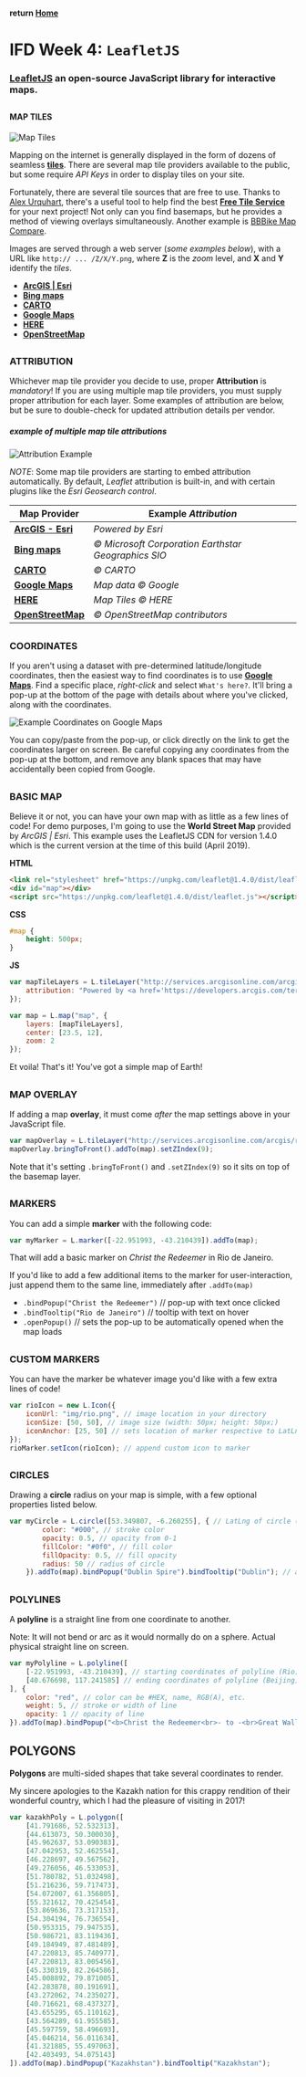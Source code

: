 #### return [Home](https://github.com/TravelTimN/ci-ifd-lead/blob/master/README.md)

##

# IFD Week 4: `LeafletJS`

### **[LeafletJS](https://leafletjs.com/)** an open-source JavaScript library for interactive maps.

##

#### **MAP TILES**

![Map Tiles](https://upload.wikimedia.org/wikipedia/commons/thumb/0/03/Tiled_web_map_Stevage.png/300px-Tiled_web_map_Stevage.png)

Mapping on the internet is generally displayed in the form of dozens of seamless **[tiles](https://en.wikipedia.org/wiki/Tiled_web_map)**. There are several map tile providers available to the public, but some require *API Keys* in order to display tiles on your site.

Fortunately, there are several tile sources that are free to use. Thanks to [Alex Urquhart](https://github.com/alexurquhart), there's a useful tool to help find the best **[Free Tile Service](http://alexurquhart.github.io/free-tiles/)** for your next project! Not only can you find basemaps, but he provides a method of viewing overlays simultaneously. Another example is [BBBike Map Compare](https://mc.bbbike.org/mc/).

Images are served through a web server (*some examples below*), with a URL like `http:// ... /Z/X/Y.png`, where **Z** is the *zoom* level, and **X** and **Y** identify the *tiles*.

- **[ArcGIS | Esri](https://www.arcgis.com/home/group.html?id=3a890be7a4b046c7840dc4a0446c5b31#overview)**
- **[Bing maps](https://docs.microsoft.com/en-us/bingmaps/articles/bing-maps-tile-system)**
- **[CARTO](https://carto.com/location-data-services/basemaps/)**
- **[Google Maps](https://developers.google.com/maps/documentation/javascript/coordinates)**
- **[HERE](https://developer.here.com/documentation/map-tile/topics/resource-base-maptile.html)**
- **[OpenStreetMap](https://wiki.openstreetmap.org/wiki/Tiles)**

##

### **ATTRIBUTION**

Whichever map tile provider you decide to use, proper **Attribution** is *mandatory*! If you are using multiple map tile providers, you must supply proper attribution for each layer. Some examples of attribution are below, but be sure to double-check for updated attribution details per vendor.

##### *example of multiple map tile attributions*
![Attribution Example](https://github.com/TravelTimN/ci-ifd-lead/blob/master/week4-leafletjs/example-project/img/attribution.png)

*NOTE*: Some map tile providers are starting to embed attribution automatically. By default, *Leaflet* attribution is built-in, and with certain plugins like the *Esri Geosearch control*.

| Map Provider | Example *Attribution* |
| --- | --- |
| **[ArcGIS - Esri](https://developers.arcgis.com/terms/attribution/)** | *Powered by Esri* |
| **[Bing maps](https://www.microsoft.com/en-us/maps/mobile-brand-guidelines)** | *© Microsoft Corporation Earthstar Geographics SIO* |
| **[CARTO](https://carto.com/attribution/)** | *© CARTO* |
| **[Google Maps](https://www.google.com/permissions/geoguidelines/attr-guide/)** | *Map data © Google* |
| **[HERE](https://openlayers.org/en/latest/examples/here-maps.html)** | *Map Tiles © HERE* |
| **[OpenStreetMap](https://www.openstreetmap.org/copyright)** | *© OpenStreetMap contributors* |

##

### **COORDINATES**

If you aren't using a dataset with pre-determined latitude/longitude coordinates, then the easiest way to find coordinates is to use **[Google Maps](https://www.google.com/maps)**. Find a specific place, *right-click* and select `What's here?`. It'll bring a pop-up at the bottom of the page with details about where you've clicked, along with the coordinates.

![Example Coordinates on Google Maps](https://github.com/TravelTimN/ci-ifd-lead/blob/master/week4-leafletjs/example-project/img/latlng.png)

You can copy/paste from the pop-up, or click directly on the link to get the coordinates larger on screen. Be careful copying any coordinates from the pop-up at the bottom, and remove any blank spaces that may have accidentally been copied from Google.

##

### **BASIC MAP**

Believe it or not, you can have your own map with as little as a few lines of code!
For demo purposes, I'm going to use the **World Street Map** provided by *ArcGIS | Esri*. This example uses the LeafletJS CDN for version 1.4.0 which is the current version at the time of this build (April 2019).

**HTML**
```html
<link rel="stylesheet" href="https://unpkg.com/leaflet@1.4.0/dist/leaflet.css" type="text/css">
<div id="map"></div>
<script src="https://unpkg.com/leaflet@1.4.0/dist/leaflet.js"></script>
```

**CSS**
```css
#map {
    height: 500px;
}
```

**JS**
```js
var mapTileLayers = L.tileLayer("http://services.arcgisonline.com/arcgis/rest/services/World_Street_Map/MapServer/tile/{z}/{y}/{x}", {
    attribution: "Powered by <a href='https://developers.arcgis.com/terms/attribution/' target='_blank' rel='noopener'>Esri</a>"
});

var map = L.map("map", {
    layers: [mapTileLayers],
    center: [23.5, 12],
    zoom: 2
});
```

Et voila! That's it! You've got a simple map of Earth!

##

### **MAP OVERLAY**

If adding a map **overlay**, it must come *after* the map settings above in your JavaScript file.

```js
var mapOverlay = L.tileLayer("http://services.arcgisonline.com/arcgis/rest/services/Reference/World_Boundaries_and_Places/MapServer/tile/{z}/{y}/{x}");
mapOverlay.bringToFront().addTo(map).setZIndex(9);
```

Note that it's setting `.bringToFront()` and `.setZIndex(9)` so it sits on top of the basemap layer.

##

### **MARKERS**

You can add a simple **marker** with the following code:

```js
var myMarker = L.marker([-22.951993, -43.210439]).addTo(map);
```

That will add a basic marker on *Christ the Redeemer* in Rio de Janeiro.

If you'd like to add a few additional items to the marker for user-interaction, just append them to the same line, immediately after `.addTo(map)`

- `.bindPopup("Christ the Redeemer")` // pop-up with text once clicked
- `.bindTooltip("Rio de Janeiro")` // tooltip with text on hover
- `.openPopup()` // sets the pop-up to be automatically opened when the map loads

##

### **CUSTOM MARKERS**

You can have the marker be whatever image you'd like with a few extra lines of code!

```js
var rioIcon = new L.Icon({
    iconUrl: "img/rio.png", // image location in your directory
    iconSize: [50, 50], // image size (width: 50px; height: 50px;)
    iconAnchor: [25, 50] // sets location of marker respective to LatLng coordinates [X, Y]
});
rioMarker.setIcon(rioIcon); // append custom icon to marker
```

##

### **CIRCLES**

Drawing a **circle** radius on your map is simple, with a few optional properties listed below.

```js
var myCircle = L.circle([53.349807, -6.260255], { // LatLng of circle (Dublin Spire)
        color: "#000", // stroke color
        opacity: 0.5, // opacity from 0-1
        fillColor: "#0f0", // fill color
        fillOpacity: 0.5, // fill opacity
        radius: 50 // radius of circle
    }).addTo(map).bindPopup("Dublin Spire").bindTooltip("Dublin"); // append with pop-up and tooltip
```

##

### **POLYLINES**

A **polyline** is a straight line from one coordinate to another.

Note: It will not bend or arc as it would normally do on a sphere. Actual physical straight line on screen.

```js
var myPolyline = L.polyline([
    [-22.951993, -43.210439], // starting coordinates of polyline (Rio)
    [40.676698, 117.241585] // ending coordinates of polyline (Beijing)
], {
    color: "red", // color can be #HEX, name, RGB(A), etc.
    weight: 5, // stroke or width of line
    opacity: 1 // opacity of line
}).addTo(map).bindPopup("<b>Christ the Redeemer<br>- to -<br>Great Wall of China</b>").bindTooltip("Rio to Beijing");
```

##

## **POLYGONS**

**Polygons** are multi-sided shapes that take several coordinates to render.

My sincere apologies to the Kazakh nation for this crappy rendition of their wonderful country, which I had the pleasure of visiting in 2017!

```js
var kazakhPoly = L.polygon([
    [41.791686, 52.532313],
    [44.613073, 50.300030],
    [45.962637, 53.090383],
    [47.042953, 52.462554],
    [46.228697, 49.567562],
    [49.276056, 46.533053],
    [51.780782, 51.032498],
    [51.216236, 59.717473],
    [54.072007, 61.356805],
    [55.321612, 70.425454],
    [53.869636, 73.317153],
    [54.304194, 76.736554],
    [50.953315, 79.947535],
    [50.986721, 83.119436],
    [49.184949, 87.481489],
    [47.220813, 85.740977],
    [47.220813, 83.005456],
    [45.330319, 82.264586],
    [45.008892, 79.871005],
    [42.283878, 80.191691],
    [43.272062, 74.235027],
    [40.716621, 68.437327],
    [43.655295, 65.110162],
    [43.564289, 61.955585],
    [45.597759, 58.496693],
    [45.046214, 56.011634],
    [41.321885, 55.497063],
    [42.403493, 54.075143]
]).addTo(map).bindPopup("Kazakhstan").bindTooltip("Kazakhstan");
```

